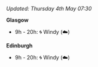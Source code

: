 *Updated: Thursday 4th May 07:30*

**Glasgow**

* 9h - 20h: :cyclone: Windy (:cloud:)

**Edinburgh**

* 9h - 20h: :cyclone: Windy (:cloud:)
